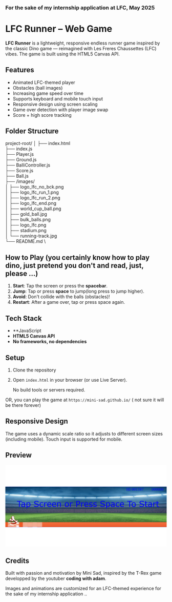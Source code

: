 ### For the sake of my internship application at LFC, May 2025

# LFC Runner – Web Game

**LFC Runner** is a lightweight, responsive endless runner game inspired by the classic Dino game — reimagined with Les Freres Chaussettes (LFC) vibes. The game is built using the HTML5 Canvas API.

## Features

-  Animated LFC-themed player
-  Obstacles (ball images)
-  Increasing game speed over time
-  Supports keyboard and mobile touch input
-  Responsive design using screen scaling
-  Game over detection with player image swap
-  Score + high score tracking

## Folder Structure


project-root/
│
├── index.html  \
├── index.js  \
├── Player.js  \
├── Ground.js  \
├── BalliController.js  \
├── Score.js  \
├── Ball.js  \
├── /images/  \
│   ├── logo_lfc_no_bck.png  \
│   ├── logo_lfc_run_1.png  \
│   ├── logo_lfc_run_2.png  \
│   ├── logo_lfc_end.png  \
│   ├── world_cup_ball.png  \
│   ├── gold_ball.jpg  \
│   ├── bulk_balls.png  \
│   ├── logo_lfc.png  \
│   ├── stadium.png  \
│   └── running-track.jpg  \
└── README.md  \


## How to Play (you certainly know how to play dino, just pretend you don't and read, just, please ...)

1. **Start**: Tap the screen or press the **spacebar**.
2. **Jump**: Tap or press **space** to jump(long press to jump higher).
3. **Avoid**: Don't collide with the balls (obstacles)!
4. **Restart**: After a game over, tap or press space again.

## Tech Stack

- **JavaScript
- **HTML5 Canvas API**
- **No frameworks, no dependencies**

## Setup

1. Clone the repository

2. Open `index.html` in your browser (or use Live Server).

   No build tools or servers required.

OR, you can play the game at `https://mini-sad.github.io/` ( not sure it will be there forever)

##  Responsive Design

The game uses a dynamic scale ratio so it adjusts to different screen sizes (including mobile). Touch input is supported for mobile.


## Preview

![Gameplay Screenshot](images/lfc_running_preview.png)


## Credits

Built with passion and motivation by Mini Sad, inspired by the T-Rex game developped by the youtuber **coding with adam**.

Images and animations are customized for an LFC-themed experience for the sake of my internship application ..
